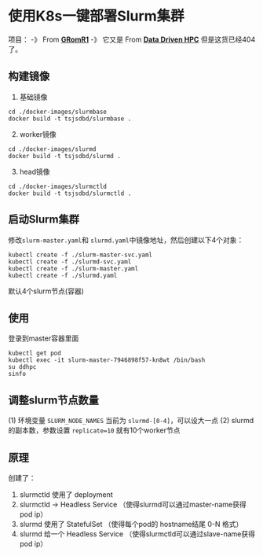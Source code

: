 # 使用K8s一键部署Slurm集群

项目： -》 From **[GRomR1](https://github.com/GRomR1/docker-slurmbase)** -》 它又是 From **[Data Driven HPC](https://github.com/datadrivenhpc/docker-slurmbase)**  但是这货已经404了。

## 构建镜像

1. 基础镜像
```
cd ./docker-images/slurmbase
docker build -t tsjsdbd/slurmbase .
```

2. worker镜像
```
cd ./docker-images/slurmd
docker build -t tsjsdbd/slurmd .
```

3. head镜像
```
cd ./docker-images/slurmctld
docker build -t tsjsdbd/slurmctld .
```


## 启动Slurm集群

修改`slurm-master.yaml`和 `slurmd.yaml`中镜像地址，然后创建以下4个对象：
```
kubectl create -f ./slurm-master-svc.yaml
kubectl create -f ./slurmd-svc.yaml
kubectl create -f ./slurm-master.yaml
kubectl create -f ./slurmd.yaml

```
默认4个slurm节点(容器)

## 使用
登录到master容器里面

```
kubectl get pod
kubectl exec -it slurm-master-7946898f57-kn8wt /bin/bash
su ddhpc
sinfo
```

## 调整slurm节点数量
(1)
环境变量 `SLURM_NODE_NAMES` 当前为 `slurmd-[0-4]`，可以设大一点
(2)
slurmd 的副本数，参数设置 `replicate=10` 就有10个worker节点

## 原理
创建了：
1. slurmctld 使用了 deployment
2. slurmctld -> Headless Service （使得slurmd可以通过master-name获得pod ip）
2. slurmd 使用了 StatefulSet （使得每个pod的 hostname结尾 0-N 格式）
3. slurmd 给一个 Headless Service （使得slurmctld可以通过slave-name获得pod ip）
